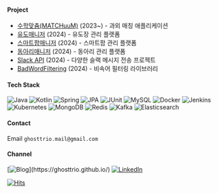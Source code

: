 #### Project
- [수학맞츔(MATCHuuM)](https://apps.apple.com/kr/app/%EC%88%98%ED%95%99%EB%A7%9E%EC%B8%94-%EB%82%B4-%EC%A1%B0%EA%B1%B4%EC%97%90-%EB%94%B1%EB%A7%9E%EB%8A%94-%EA%B3%BC%EC%99%B8%EA%B5%AC%ED%95%98%EA%B8%B0/id1643403313) (2023~) - 과외 매칭 애플리케이션    
- [유도매니저](https://github.com/Ghosttrio/judo-manager) (2024) - 유도장 관리 플랫폼     
- [스마트팜매니저](https://github.com/Ghosttrio/smart-farm-manager) (2024) - 스마트팜 관리 플랫폼     
- [동아리매니저](https://github.com/Ghosttrio/club-manager) (2024) - 동아리 관리 플랫폼      
- [Slack API](https://github.com/Ghosttrio/slack-api) (2024) - 다양한 슬랙 메시지 전송 프로젝트     
- [BadWordFiltering](https://github.com/Ghosttrio/bad-words-filtering) (2024) - 비속어 필터링 라이브러리
  
#### Tech Stack
![Java](https://img.shields.io/badge/java-%23ED8B00.svg?style=for-the-badge&logo=openjdk&logoColor=white)
![Kotlin](https://img.shields.io/badge/kotlin-7F52FF?style=for-the-badge&logo=Kotlin&logoColor=white)
![Spring](https://img.shields.io/badge/spring-%236DB33F.svg?style=for-the-badge&logo=spring&logoColor=white)
![JPA](https://img.shields.io/badge/JPA-59666C?style=for-the-badge&logo=Hibernate&logoColor=white)
![JUnit](https://img.shields.io/badge/JUnit-25A162?style=for-the-badge&logo=JUnit5&logoColor=white)
![MySQL](https://img.shields.io/badge/MySQL-4479A1?style=for-the-badge&logo=mysql&logoColor=white)
![Docker](https://img.shields.io/badge/Docker-2496ED?style=for-the-badge&logo=Docker&logoColor=white)
![Jenkins](https://img.shields.io/badge/Jenkins-D24939?style=for-the-badge&logo=Jenkins&logoColor=white)
![Kubernetes](https://img.shields.io/badge/Kubernetes-326CE5?style=for-the-badge&logo=Kubernetes&logoColor=white)
![MongoDB](https://img.shields.io/badge/MongoDB-47A248?style=for-the-badge&logo=MongoDB&logoColor=white)
![Redis](https://img.shields.io/badge/Redis-FF4438?style=for-the-badge&logo=Redis&logoColor=white)
![Kafka](https://img.shields.io/badge/Kafka-231F20?style=for-the-badge&logo=ApacheKafka&logoColor=white)
![Elasticsearch](https://img.shields.io/badge/Elasticsearch-005571?style=for-the-badge&logo=Elasticsearch&logoColor=white)

#### Contact
Email `ghosttrio.mail@gmail.com`

#### Channel
[![Blog](https://img.shields.io/badge/Blog-FF7200?style=for-the-badge&logo=bloglovin&logoColor=white")](https://ghosttrio.github.io/)
[![LinkedIn](https://img.shields.io/badge/linkedin-%230077B5.svg?style=for-the-badge&logo=linkedin&logoColor=white)](https://www.linkedin.com/in/ghosttrio/)

[![Hits](https://hits.seeyoufarm.com/api/count/incr/badge.svg?url=https%3A%2F%2Fgithub.com%2FGhosttrio&count_bg=%23353733&title_bg=%2300BC84&icon=&icon_color=%23289CFF&title=hits&edge_flat=false)](https://hits.seeyoufarm.com)

<!-- [![Solved.ac Profile](http://mazassumnida.wtf/api/v2/generate_badge?boj=ghosttrio)](https://solved.ac/ghosttrio/) -->
